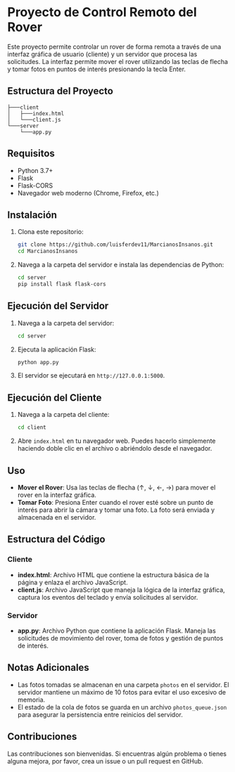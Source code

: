 # Proyecto de Control Remoto del Rover

Este proyecto permite controlar un rover de forma remota a través de una interfaz gráfica de usuario (cliente) y un servidor que procesa las solicitudes. La interfaz permite mover el rover utilizando las teclas de flecha y tomar fotos en puntos de interés presionando la tecla Enter.

## Estructura del Proyecto

```
├───client
│   ├───index.html
│   └───client.js
└───server
    └───app.py
```

## Requisitos

- Python 3.7+
- Flask
- Flask-CORS
- Navegador web moderno (Chrome, Firefox, etc.)

## Instalación

1. Clona este repositorio:

    ```bash
    git clone https://github.com/luisferdev11/MarcianosInsanos.git
    cd MarcianosInsanos
    ```

2. Navega a la carpeta del servidor e instala las dependencias de Python:

    ```bash
    cd server
    pip install flask flask-cors
    ```

## Ejecución del Servidor

1. Navega a la carpeta del servidor:

    ```bash
    cd server
    ```

2. Ejecuta la aplicación Flask:

    ```bash
    python app.py
    ```

3. El servidor se ejecutará en `http://127.0.0.1:5000`.

## Ejecución del Cliente

1. Navega a la carpeta del cliente:

    ```bash
    cd client
    ```

2. Abre `index.html` en tu navegador web. Puedes hacerlo simplemente haciendo doble clic en el archivo o abriéndolo desde el navegador.

## Uso

- **Mover el Rover**: Usa las teclas de flecha (↑, ↓, ←, →) para mover el rover en la interfaz gráfica.
- **Tomar Foto**: Presiona Enter cuando el rover esté sobre un punto de interés para abrir la cámara y tomar una foto. La foto será enviada y almacenada en el servidor.

## Estructura del Código

### Cliente

- **index.html**: Archivo HTML que contiene la estructura básica de la página y enlaza el archivo JavaScript.
- **client.js**: Archivo JavaScript que maneja la lógica de la interfaz gráfica, captura los eventos del teclado y envía solicitudes al servidor.

### Servidor

- **app.py**: Archivo Python que contiene la aplicación Flask. Maneja las solicitudes de movimiento del rover, toma de fotos y gestión de puntos de interés.

## Notas Adicionales

- Las fotos tomadas se almacenan en una carpeta `photos` en el servidor. El servidor mantiene un máximo de 10 fotos para evitar el uso excesivo de memoria.
- El estado de la cola de fotos se guarda en un archivo `photos_queue.json` para asegurar la persistencia entre reinicios del servidor.

## Contribuciones

Las contribuciones son bienvenidas. Si encuentras algún problema o tienes alguna mejora, por favor, crea un issue o un pull request en GitHub.

